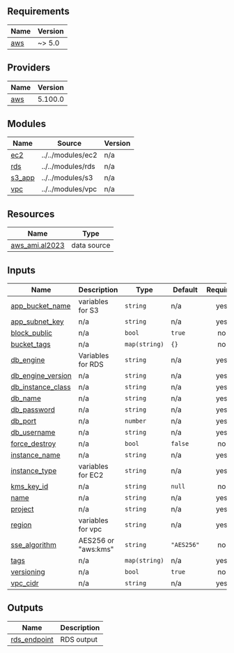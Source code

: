 <!-- BEGIN_TF_DOCS -->
## Requirements

| Name | Version |
|------|---------|
| <a name="requirement_aws"></a> [aws](#requirement\_aws) | ~> 5.0 |

## Providers

| Name | Version |
|------|---------|
| <a name="provider_aws"></a> [aws](#provider\_aws) | 5.100.0 |

## Modules

| Name | Source | Version |
|------|--------|---------|
| <a name="module_ec2"></a> [ec2](#module\_ec2) | ../../modules/ec2 | n/a |
| <a name="module_rds"></a> [rds](#module\_rds) | ../../modules/rds | n/a |
| <a name="module_s3_app"></a> [s3\_app](#module\_s3\_app) | ../../modules/s3 | n/a |
| <a name="module_vpc"></a> [vpc](#module\_vpc) | ../../modules/vpc | n/a |

## Resources

| Name | Type |
|------|------|
| [aws_ami.al2023](https://registry.terraform.io/providers/hashicorp/aws/latest/docs/data-sources/ami) | data source |

## Inputs

| Name | Description | Type | Default | Required |
|------|-------------|------|---------|:--------:|
| <a name="input_app_bucket_name"></a> [app\_bucket\_name](#input\_app\_bucket\_name) | variables for S3 | `string` | n/a | yes |
| <a name="input_app_subnet_key"></a> [app\_subnet\_key](#input\_app\_subnet\_key) | n/a | `string` | n/a | yes |
| <a name="input_block_public"></a> [block\_public](#input\_block\_public) | n/a | `bool` | `true` | no |
| <a name="input_bucket_tags"></a> [bucket\_tags](#input\_bucket\_tags) | n/a | `map(string)` | `{}` | no |
| <a name="input_db_engine"></a> [db\_engine](#input\_db\_engine) | Variables for RDS | `string` | n/a | yes |
| <a name="input_db_engine_version"></a> [db\_engine\_version](#input\_db\_engine\_version) | n/a | `string` | n/a | yes |
| <a name="input_db_instance_class"></a> [db\_instance\_class](#input\_db\_instance\_class) | n/a | `string` | n/a | yes |
| <a name="input_db_name"></a> [db\_name](#input\_db\_name) | n/a | `string` | n/a | yes |
| <a name="input_db_password"></a> [db\_password](#input\_db\_password) | n/a | `string` | n/a | yes |
| <a name="input_db_port"></a> [db\_port](#input\_db\_port) | n/a | `number` | n/a | yes |
| <a name="input_db_username"></a> [db\_username](#input\_db\_username) | n/a | `string` | n/a | yes |
| <a name="input_force_destroy"></a> [force\_destroy](#input\_force\_destroy) | n/a | `bool` | `false` | no |
| <a name="input_instance_name"></a> [instance\_name](#input\_instance\_name) | n/a | `string` | n/a | yes |
| <a name="input_instance_type"></a> [instance\_type](#input\_instance\_type) | variables for EC2 | `string` | n/a | yes |
| <a name="input_kms_key_id"></a> [kms\_key\_id](#input\_kms\_key\_id) | n/a | `string` | `null` | no |
| <a name="input_name"></a> [name](#input\_name) | n/a | `string` | n/a | yes |
| <a name="input_project"></a> [project](#input\_project) | n/a | `string` | n/a | yes |
| <a name="input_region"></a> [region](#input\_region) | variables for vpc | `string` | n/a | yes |
| <a name="input_sse_algorithm"></a> [sse\_algorithm](#input\_sse\_algorithm) | AES256 or "aws:kms" | `string` | `"AES256"` | no |
| <a name="input_tags"></a> [tags](#input\_tags) | n/a | `map(string)` | n/a | yes |
| <a name="input_versioning"></a> [versioning](#input\_versioning) | n/a | `bool` | `true` | no |
| <a name="input_vpc_cidr"></a> [vpc\_cidr](#input\_vpc\_cidr) | n/a | `string` | n/a | yes |

## Outputs

| Name | Description |
|------|-------------|
| <a name="output_rds_endpoint"></a> [rds\_endpoint](#output\_rds\_endpoint) | RDS output |
<!-- END_TF_DOCS -->